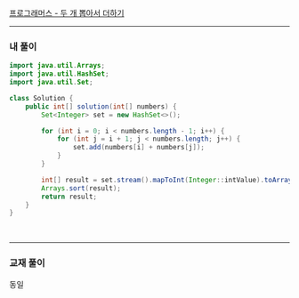 [프로그래머스 - 두 개 뽑아서 더하기](https://school.programmers.co.kr/learn/courses/30/lessons/68644)

---

### 내 풀이
```java
import java.util.Arrays;
import java.util.HashSet;
import java.util.Set;

class Solution {
    public int[] solution(int[] numbers) {
        Set<Integer> set = new HashSet<>();

        for (int i = 0; i < numbers.length - 1; i++) {
            for (int j = i + 1; j < numbers.length; j++) {
                set.add(numbers[i] + numbers[j]);
            }
        }

        int[] result = set.stream().mapToInt(Integer::intValue).toArray();
        Arrays.sort(result);
        return result;
    }
}
```

<br/>

---

### 교재 풀이

동일

